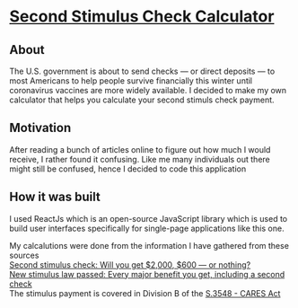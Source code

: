 # [Second Stimulus Check Calculator](https://second-stimulus-check-calculator.netlify.app/)

## About
The U.S. government is about to send checks — or direct deposits — to most Americans to help people survive financially this winter until coronavirus vaccines are more widely available. I decided to make my own calculator that helps you calculate your second stimuls check payment.



## Motivation
After reading a bunch of articles online to figure out how much I would receive, I rather found it confusing. Like me many individuals 
out there might still be confused, hence I decided to code this application 



## How it was built 
I used ReactJs which is an open-source JavaScript library which is used to build user interfaces specifically for single-page applications like this one.


My calcalutions were done from the information I have gathered from these sources <br/>
[Second stimulus check: Will you get $2,000, $600 — or nothing?](https://www.cbsnews.com/news/stimulus-check-600-2000-dollars-eligibility-2020-12-30/) <br/>
[New stimulus law passed: Every major benefit you get, including a second check](https://www.cnet.com/personal-finance/new-stimulus-law-passed-every-major-benefit-you-get-including-a-second-check/) <br/>
The stimulus payment is covered in Division B of the  [S.3548 - CARES Act](https://www.congress.gov/bill/116th-congress/senate-bill/3548/text) 


